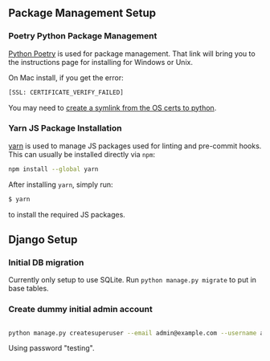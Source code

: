 ## Package Management Setup

### Poetry Python Package Management

[Python Poetry](https://python-poetry.org/docs/) is used for package management. That link will bring you to the instructions page for installing for Windows or Unix.

On Mac install, if you get the error:

```bash
[SSL: CERTIFICATE_VERIFY_FAILED]
```

You may need to [create a symlink from the OS certs to python](https://github.com/python-poetry/poetry/issues/680#issuecomment-743921693).

### Yarn JS Package Installation

[yarn](https://classic.yarnpkg.com/lang/en/docs/install/) is used to manage JS packages used for linting and pre-commit hooks. This can usually be installed directly via `npm`:

```bash
npm install --global yarn
```

After installing `yarn`, simply run:

```bash
$ yarn
```

to install the required JS packages.

## Django Setup

### Initial DB migration

Currently only setup to use SQLite. Run `python manage.py migrate` to put in base tables.

### Create dummy initial admin account

```bash

python manage.py createsuperuser --email admin@example.com --username admin

```

Using password "testing".
